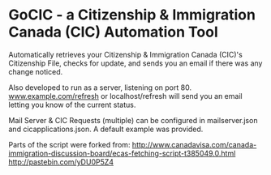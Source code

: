 # GoCIC - a Citizenship & Immigration Canada (CIC) Automation Tool
Automatically retrieves your Citizenship &amp; Immigration Canada (CIC)'s Citizenship File, checks for update, and sends you an email if there was any change noticed. 

Also developed to run as a server, listening on port 80. www.example.com/refresh or localhost/refresh will send you an email letting you know of the current status.

Mail Server & CIC Requests (multiple) can be configured in mailserver.json and cicapplications.json. 
A default example was provided.

Parts of the script were forked from: 
http://www.canadavisa.com/canada-immigration-discussion-board/ecas-fetching-script-t385049.0.html 
http://pastebin.com/yDU0P5Z4
